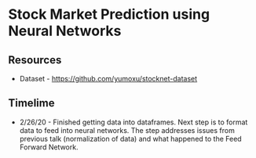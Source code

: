 # Stock Market Prediction using Neural Networks

## Resources

* Dataset - https://github.com/yumoxu/stocknet-dataset

## Timelime

* 2/26/20 - Finished getting data into dataframes. Next step is to format data to feed into neural networks. The step addresses issues from previous talk (normalization of data) and what happened to the Feed Forward Network.
